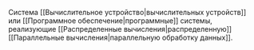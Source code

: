Система [[Вычислительное устройство|вычислительных устройств]] или [[Программное обеспечение|программные]] системы, реализующие [[Распределенные вычисления|распределенную]] [[Параллельные вычисления|параллельную обработку данных]].